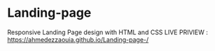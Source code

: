 # Landing-page
Responsive Landing Page design with HTML and CSS
LIVE PRIVIEW : https://ahmedezzaouia.github.io/Landing-page-/
